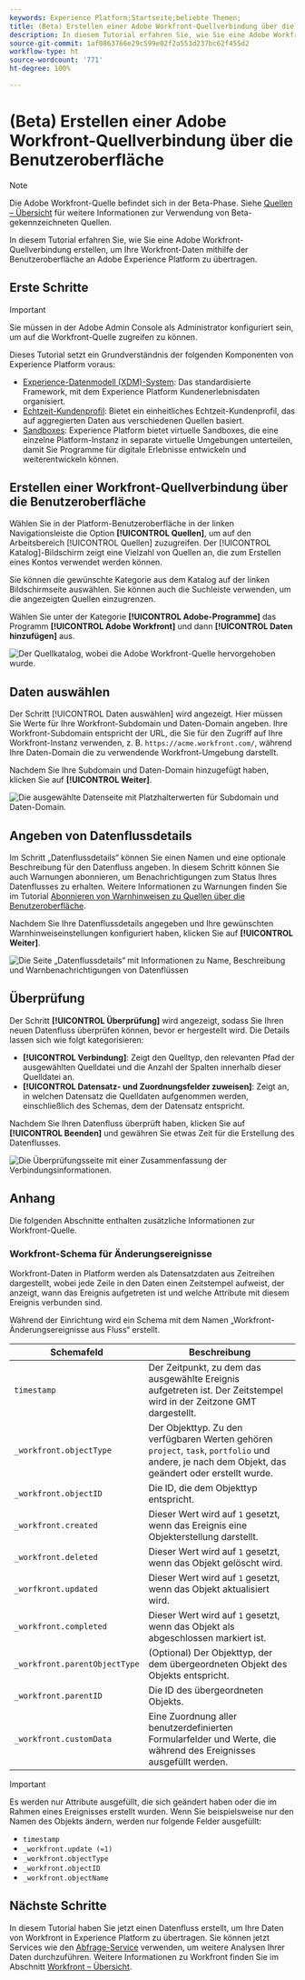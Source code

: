 ```yaml
---
keywords: Experience Platform;Startseite;beliebte Themen;
title: (Beta) Erstellen einer Adobe Workfront-Quellverbindung über die Benutzeroberfläche
description: In diesem Tutorial erfahren Sie, wie Sie eine Adobe Workfront-Quellverbindung erstellen, um Ihre Workfront-Daten mithilfe der Benutzeroberfläche an Adobe Experience Platform zu übertragen.
source-git-commit: 1af0863766e29c599e02f2a553d237bc62f455d2
workflow-type: ht
source-wordcount: '771'
ht-degree: 100%

---
```


# (Beta) Erstellen einer Adobe Workfront-Quellverbindung über die Benutzeroberfläche

>[!NOTE]
>
>Die Adobe Workfront-Quelle befindet sich in der Beta-Phase. Siehe [Quellen – Übersicht](../../../../home.md#terms-and-conditions) für weitere Informationen zur Verwendung von Beta-gekennzeichneten Quellen.

In diesem Tutorial erfahren Sie, wie Sie eine Adobe Workfront-Quellverbindung erstellen, um Ihre Workfront-Daten mithilfe der Benutzeroberfläche an Adobe Experience Platform zu übertragen.

## Erste Schritte

>[!IMPORTANT]
>
>Sie müssen in der Adobe Admin Console als Administrator konfiguriert sein, um auf die Workfront-Quelle zugreifen zu können.

Dieses Tutorial setzt ein Grundverständnis der folgenden Komponenten von Experience Platform voraus:

* [Experience-Datenmodell (XDM)-System](../../../../../xdm/home.md): Das standardisierte Framework, mit dem Experience Platform Kundenerlebnisdaten organisiert.
* [Echtzeit-Kundenprofil](../../../../../profile/home.md): Bietet ein einheitliches Echtzeit-Kundenprofil, das auf aggregierten Daten aus verschiedenen Quellen basiert.
* [Sandboxes](../../../../../sandboxes/home.md): Experience Platform bietet virtuelle Sandboxes, die eine einzelne Platform-Instanz in separate virtuelle Umgebungen unterteilen, damit Sie Programme für digitale Erlebnisse entwickeln und weiterentwickeln können.

## Erstellen einer Workfront-Quellverbindung über die Benutzeroberfläche

Wählen Sie in der Platform-Benutzeroberfläche in der linken Navigationsleiste die Option **[!UICONTROL Quellen]**, um auf den Arbeitsbereich [!UICONTROL Quellen] zuzugreifen. Der [!UICONTROL Katalog]-Bildschirm zeigt eine Vielzahl von Quellen an, die zum Erstellen eines Kontos verwendet werden können.

Sie können die gewünschte Kategorie aus dem Katalog auf der linken Bildschirmseite auswählen. Sie können auch die Suchleiste verwenden, um die angezeigten Quellen einzugrenzen.

Wählen Sie unter der Kategorie **[!UICONTROL Adobe-Programme]** das Programm **[!UICONTROL Adobe Workfront]** und dann **[!UICONTROL Daten hinzufügen]** aus.

![Der Quellkatalog, wobei die Adobe Workfront-Quelle hervorgehoben wurde.](../../../../images/tutorials/create/workfront/catalog.png)

## Daten auswählen

Der Schritt [!UICONTROL Daten auswählen] wird angezeigt. Hier müssen Sie Werte für Ihre Workfront-Subdomain und Daten-Domain angeben. Ihre Workfront-Subdomain entspricht der URL, die Sie für den Zugriff auf Ihre Workfront-Instanz verwenden, z. B. `https://acme.workfront.com/`, während Ihre Daten-Domain die zu verwendende Workfront-Umgebung darstellt.

Nachdem Sie Ihre Subdomain und Daten-Domain hinzugefügt haben, klicken Sie auf **[!UICONTROL Weiter]**.

![Die ausgewählte Datenseite mit Platzhalterwerten für Subdomain und Daten-Domain.](../../../../images/tutorials/create/workfront/select-data.png)

## Angeben von Datenflussdetails

Im Schritt „Datenflussdetails“ können Sie einen Namen und eine optionale Beschreibung für den Datenfluss angeben. In diesem Schritt können Sie auch Warnungen abonnieren, um Benachrichtigungen zum Status Ihres Datenflusses zu erhalten. Weitere Informationen zu Warnungen finden Sie im Tutorial [Abonnieren von Warnhinweisen zu Quellen über die Benutzeroberfläche](../../alerts.md).

Nachdem Sie Ihre Datenflussdetails angegeben und Ihre gewünschten Warnhinweiseinstellungen konfiguriert haben, klicken Sie auf **[!UICONTROL Weiter]**.

![Die Seite „Datenflussdetails“ mit Informationen zu Name, Beschreibung und Warnbenachrichtigungen von Datenflüssen](../../../../images/tutorials/create/workfront/dataflow-detail.png)

## Überprüfung

Der Schritt **[!UICONTROL Überprüfung]** wird angezeigt, sodass Sie Ihren neuen Datenfluss überprüfen können, bevor er hergestellt wird. Die Details lassen sich wie folgt kategorisieren:

* **[!UICONTROL Verbindung]**: Zeigt den Quelltyp, den relevanten Pfad der ausgewählten Quelldatei und die Anzahl der Spalten innerhalb dieser Quelldatei an.
* **[!UICONTROL Datensatz- und Zuordnungsfelder zuweisen]**: Zeigt an, in welchen Datensatz die Quelldaten aufgenommen werden, einschließlich des Schemas, dem der Datensatz entspricht.

Nachdem Sie Ihren Datenfluss überprüft haben, klicken Sie auf **[!UICONTROL Beenden]** und gewähren Sie etwas Zeit für die Erstellung des Datenflusses.

![Die Überprüfungsseite mit einer Zusammenfassung der Verbindungsinformationen.](../../../../images/tutorials/create/workfront/review.png)

## Anhang

Die folgenden Abschnitte enthalten zusätzliche Informationen zur Workfront-Quelle.

### Workfront-Schema für Änderungsereignisse

Workfront-Daten in Platform werden als Datensatzdaten aus Zeitreihen dargestellt, wobei jede Zeile in den Daten einen Zeitstempel aufweist, der anzeigt, wann das Ereignis aufgetreten ist und welche Attribute mit diesem Ereignis verbunden sind.

Während der Einrichtung wird ein Schema mit dem Namen „Workfront-Änderungsereignisse aus Fluss“ erstellt.

| Schemafeld | Beschreibung |
| --- | --- |
| `timestamp` | Der Zeitpunkt, zu dem das ausgewählte Ereignis aufgetreten ist. Der Zeitstempel wird in der Zeitzone GMT dargestellt. |
| `_workfront.objectType` | Der Objekttyp. Zu den verfügbaren Werten gehören `project`, `task`, `portfolio` und andere, je nach dem Objekt, das geändert oder erstellt wurde. |
| `_workfront.objectID` | Die ID, die dem Objekttyp entspricht. |
| `_workfront.created` | Dieser Wert wird auf `1` gesetzt, wenn das Ereignis eine Objekterstellung darstellt. |
| `_workfront.deleted` | Dieser Wert wird auf `1` gesetzt, wenn das Objekt gelöscht wird. |
| `_worfkront.updated` | Dieser Wert wird auf `1` gesetzt, wenn das Objekt aktualisiert wird. |
| `_workfront.completed` | Dieser Wert wird auf `1` gesetzt, wenn das Objekt als abgeschlossen markiert ist. |
| `_workfront.parentObjectType` | (Optional) Der Objekttyp, der dem übergeordneten Objekt des Objekts entspricht. |
| `_workfront.parentID` | Die ID des übergeordneten Objekts. |
| `_workfront.customData` | Eine Zuordnung aller benutzerdefinierten Formularfelder und Werte, die während des Ereignisses ausgefüllt werden. |

>[!IMPORTANT]
>
>Es werden nur Attribute ausgefüllt, die sich geändert haben oder die im Rahmen eines Ereignisses erstellt wurden. Wenn Sie beispielsweise nur den Namen des Objekts ändern, werden nur folgende Felder ausgefüllt:<ul><li>`timestamp`</li><li>`_workfront.update (=1)`</li><li>`_workfront.objectType`</li><li>`_workfront.objectID`</li><li>`_workfront.objectName`</li></ul>

## Nächste Schritte

In diesem Tutorial haben Sie jetzt einen Datenfluss erstellt, um Ihre Daten von Workfront in Experience Platform zu übertragen. Sie können jetzt Services wie den [Abfrage-Service](../../../../../query-service/home.md) verwenden, um weitere Analysen Ihrer Daten durchzuführen. Weitere Informationen zu Workfront finden Sie im Abschnitt [Workfront – Übersicht](../../../../connectors/adobe-applications/workfront.md).